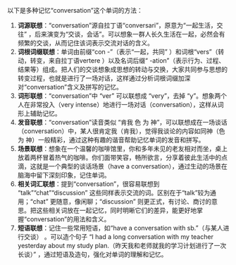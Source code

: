 以下是多种记忆“conversation”这个单词的方法：
1. **词源联想**：“conversation”源自拉丁语“conversari”，原意为“一起生活，交往” ，后来演变为“交谈，会话”。可以想象一群人长久生活在一起，必然会有频繁的交谈，从而记住该词表示交流对话的含义。
2. **词根词缀联想**：单词由前缀“con -”（表示“一起，共同” ）和词根“vers”（转动，转变，来自拉丁语vertere ）以及名词后缀“ -ation”（表示行为、过程、结果等）组成。把人们的交谈想象成思想的转动与交换，大家共同参与思想的转变过程，也就是进行了一场对话，这样通过分析词根词缀加深对“conversation”含义及拼写的记忆。 
3. **词形联想**：“conversation”中 “ver” 可以联想成 “very”，去掉 “y”。想象两个人在非常投入（very intense）地进行一场对话（conversation），这样从词形上辅助记忆。 
4. **发音联想**：“conversation”读音类似 “肯我 色 为 神”，可以联想成在一场谈话（conversation）中，某人很肯定我（肯我），觉得我谈论的内容如同神（色 为 神）一般精彩，通过这种有趣的谐音帮助记忆单词的发音和拼写。 
5. **场景联想**：想象在一个温馨的咖啡馆里，你和多年未见的老友相对而坐，桌上放着两杯冒着热气的咖啡。你们面带笑容，畅所欲言，分享着彼此生活中的点滴，这就是一个典型的谈话场景（have a conversation），通过生动的场景在脑海中留下深刻印象，记住单词。 
6. **相关词汇联想**：提到“conversation”，很容易联想到 “talk”“chat”“discussion” 这些同样表示交流的词。区别在于“talk”较为通用；“chat” 更随意，像闲聊；“discussion” 则更正式，有讨论、商讨的意思。把这些相关词放在一起记忆，同时明晰它们的差异，能更好地掌握“conversation”的用法和含义。 
7. **短语联想**：记住一些常用短语，如“have a conversation with sb.”（与某人进行交谈） 。可以造个句子 “I had a long conversation with my teacher yesterday about my study plan.（昨天我和老师就我的学习计划进行了一次长谈）” ，通过短语及造句，强化对单词的理解和记忆。 